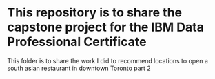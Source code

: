 # This repository is to share the capstone project for the IBM Data Professional Certificate
This folder is to share the work I did to recommend locations to open a south asian restaurant in downtown Toronto part 2
